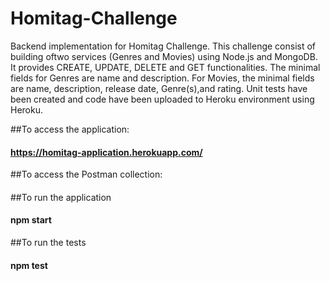 # Homitag-Challenge
Backend implementation for Homitag Challenge. This challenge consist of building oftwo services (Genres and Movies) using Node.js and MongoDB. It provides CREATE, UPDATE, DELETE and GET functionalities. The minimal fields for Genres are name and description. For Movies, the minimal fields are name, description, release date, Genre(s),and rating. Unit tests have been created and code have been uploaded to Heroku environment using Heroku.

##To access the application:
#### https://homitag-application.herokuapp.com/

##To access the Postman collection:
#### 

##To run the application
#### npm start

##To run the tests
#### npm test
